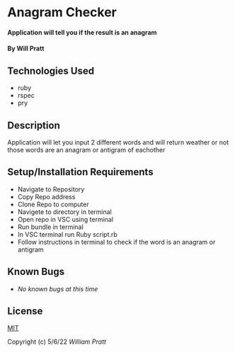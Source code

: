 #  Anagram Checker

#### Application will tell you if the result is an anagram

#### By Will Pratt

## Technologies Used

* ruby
* rspec
* pry

## Description

Application will let you input 2 different words and will return weather or not those words are an anagram or antigram of eachother

## Setup/Installation Requirements

* Navigate to Repository 
* Copy Repo address
* Clone Repo to computer
* Navigete to directory in terminal
* Open repo in VSC using terminal 
* Run bundle in terminal
* In VSC terminal run Ruby script.rb 
* Follow instructions in terminal to check if the word is an anagram or antigram

## Known Bugs

* *No known bugs at this time*

## License

[MIT](https://opensource.org/licenses/MIT)

Copyright (c) 5/6/22 _William Pratt_
